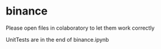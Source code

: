 # binance
Please open files in colaboratory to let them work correctly

UnitTests are in the end of binance.ipynb

